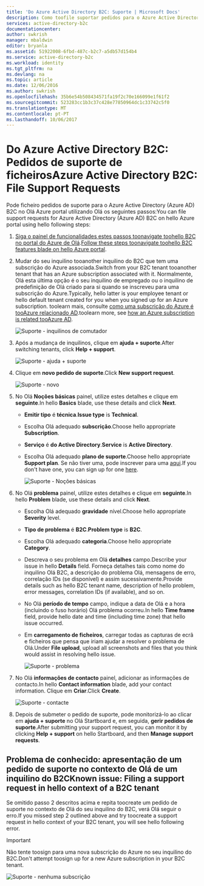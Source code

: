 ```yaml
---
title: 'Do Azure Active Directory B2C: Suporte | Microsoft Docs'
description: Como toofile suportar pedidos para o Azure Active Directory B2C
services: active-directory-b2c
documentationcenter: 
author: swkrish
manager: mbaldwin
editor: bryanla
ms.assetid: 51922008-6fbd-487c-b2c7-a5db57d154b4
ms.service: active-directory-b2c
ms.workload: identity
ms.tgt_pltfrm: na
ms.devlang: na
ms.topic: article
ms.date: 12/06/2016
ms.author: swkrish
ms.openlocfilehash: 35b6e54b508434571fa19f2c70e166099e1f61f2
ms.sourcegitcommit: 523283cc1b3c37c428e77850964dc1c33742c5f0
ms.translationtype: MT
ms.contentlocale: pt-PT
ms.lasthandoff: 10/06/2017
---
```

# <a name="azure-active-directory-b2c-file-support-requests"></a><span data-ttu-id="8c0c1-103">Do Azure Active Directory B2C: Pedidos de suporte de ficheiros</span><span class="sxs-lookup"><span data-stu-id="8c0c1-103">Azure Active Directory B2C: File Support Requests</span></span>
<span data-ttu-id="8c0c1-104">Pode ficheiro pedidos de suporte para o Azure Active Directory (Azure AD) B2C no Olá Azure portal utilizando Olá os seguintes passos:</span><span class="sxs-lookup"><span data-stu-id="8c0c1-104">You can file support requests for Azure Active Directory (Azure AD) B2C on hello Azure portal using hello following steps:</span></span>

1. <span data-ttu-id="8c0c1-105">[Siga o painel de funcionalidades estes passos toonavigate toohello B2C no portal do Azure de Olá](active-directory-b2c-app-registration.md#navigate-to-b2c-settings).</span><span class="sxs-lookup"><span data-stu-id="8c0c1-105">[Follow these steps toonavigate toohello B2C features blade on hello Azure portal](active-directory-b2c-app-registration.md#navigate-to-b2c-settings).</span></span>
2. <span data-ttu-id="8c0c1-106">Mudar do seu inquilino tooanother inquilino do B2C que tem uma subscrição do Azure associada.</span><span class="sxs-lookup"><span data-stu-id="8c0c1-106">Switch from your B2C tenant tooanother tenant that has an Azure subscription associated with it.</span></span> <span data-ttu-id="8c0c1-107">Normalmente, Olá esta última opção é o seu inquilino de empregado ou o inquilino de predefinição de Olá criado para si quando se inscreveu para uma subscrição do Azure.</span><span class="sxs-lookup"><span data-stu-id="8c0c1-107">Typically, hello latter is your employee tenant or hello default tenant created for you when you signed up for an Azure subscription.</span></span> <span data-ttu-id="8c0c1-108">toolearn mais, consulte [como uma subscrição do Azure é tooAzure relacionado AD](../active-directory/active-directory-how-subscriptions-associated-directory.md).</span><span class="sxs-lookup"><span data-stu-id="8c0c1-108">toolearn more, see [how an Azure subscription is related tooAzure AD](../active-directory/active-directory-how-subscriptions-associated-directory.md).</span></span>
   
    ![Suporte - inquilinos de comutador](./media/active-directory-b2c-support/support-switch-dir.png)
3. <span data-ttu-id="8c0c1-110">Após a mudança de inquilinos, clique em **ajuda + suporte**.</span><span class="sxs-lookup"><span data-stu-id="8c0c1-110">After switching tenants, click **Help + support**.</span></span>
   
    ![Suporte - ajuda + suporte](./media/active-directory-b2c-support/support-support.png)
4. <span data-ttu-id="8c0c1-112">Clique em **novo pedido de suporte**.</span><span class="sxs-lookup"><span data-stu-id="8c0c1-112">Click **New support request**.</span></span>
   
    ![Suporte - novo](./media/active-directory-b2c-support/support-new.png)
5. <span data-ttu-id="8c0c1-114">No Olá **Noções básicas** painel, utilize estes detalhes e clique em **seguinte**.</span><span class="sxs-lookup"><span data-stu-id="8c0c1-114">In hello **Basics** blade, use these details and click **Next**.</span></span>
   
   * <span data-ttu-id="8c0c1-115">**Emitir tipo** é **técnica**.</span><span class="sxs-lookup"><span data-stu-id="8c0c1-115">**Issue type** is **Technical**.</span></span>
   * <span data-ttu-id="8c0c1-116">Escolha Olá adequado **subscrição**.</span><span class="sxs-lookup"><span data-stu-id="8c0c1-116">Choose hello appropriate **Subscription**.</span></span>
   * <span data-ttu-id="8c0c1-117">**Serviço** é **do Active Directory**.</span><span class="sxs-lookup"><span data-stu-id="8c0c1-117">**Service** is **Active Directory**.</span></span>
   * <span data-ttu-id="8c0c1-118">Escolha Olá adequado **plano de suporte**.</span><span class="sxs-lookup"><span data-stu-id="8c0c1-118">Choose hello appropriate **Support plan**.</span></span> <span data-ttu-id="8c0c1-119">Se não tiver uma, pode inscrever para uma [aqui](https://azure.microsoft.com/en-us/support/plans/).</span><span class="sxs-lookup"><span data-stu-id="8c0c1-119">If you don't have one, you can sign up for one [here](https://azure.microsoft.com/en-us/support/plans/).</span></span>
     
     ![Suporte - Noções básicas](./media/active-directory-b2c-support/support-basics.png)
6. <span data-ttu-id="8c0c1-121">No Olá **problema** painel, utilize estes detalhes e clique em **seguinte**.</span><span class="sxs-lookup"><span data-stu-id="8c0c1-121">In hello **Problem** blade, use these details and click **Next**.</span></span>
   
   * <span data-ttu-id="8c0c1-122">Escolha Olá adequado **gravidade** nível.</span><span class="sxs-lookup"><span data-stu-id="8c0c1-122">Choose hello appropriate **Severity** level.</span></span>
   * <span data-ttu-id="8c0c1-123">**Tipo de problema** é **B2C**.</span><span class="sxs-lookup"><span data-stu-id="8c0c1-123">**Problem type** is **B2C**.</span></span>
   * <span data-ttu-id="8c0c1-124">Escolha Olá adequado **categoria**.</span><span class="sxs-lookup"><span data-stu-id="8c0c1-124">Choose hello appropriate **Category**.</span></span>
   * <span data-ttu-id="8c0c1-125">Descreva o seu problema em Olá **detalhes** campo.</span><span class="sxs-lookup"><span data-stu-id="8c0c1-125">Describe your issue in hello **Details** field.</span></span> <span data-ttu-id="8c0c1-126">Forneça detalhes tais como nome do inquilino Olá B2C, a descrição do problema Olá, mensagens de erro, correlação IDs (se disponível) e assim sucessivamente.</span><span class="sxs-lookup"><span data-stu-id="8c0c1-126">Provide details such as hello B2C tenant name, description of hello problem, error messages, correlation IDs (if available), and so on.</span></span>
   * <span data-ttu-id="8c0c1-127">No Olá **período de tempo** campo, indique a data de Olá e a hora (incluindo o fuso horário) Olá problema ocorreu.</span><span class="sxs-lookup"><span data-stu-id="8c0c1-127">In hello **Time frame** field, provide hello date and time (including time zone) that hello issue occurred.</span></span>
   * <span data-ttu-id="8c0c1-128">Em **carregamento de ficheiros**, carregar todas as capturas de ecrã e ficheiros que pensa que iriam ajudar a resolver o problema de Olá.</span><span class="sxs-lookup"><span data-stu-id="8c0c1-128">Under **File upload**, upload all screenshots and files that you think would assist in resolving hello issue.</span></span>
     
     ![Suporte - problema](./media/active-directory-b2c-support/support-problem.png)
7. <span data-ttu-id="8c0c1-130">No Olá **informações de contacto** painel, adicionar as informações de contacto.</span><span class="sxs-lookup"><span data-stu-id="8c0c1-130">In hello **Contact information** blade, add your contact information.</span></span> <span data-ttu-id="8c0c1-131">Clique em **Criar**.</span><span class="sxs-lookup"><span data-stu-id="8c0c1-131">Click **Create**.</span></span>
   
    ![Suporte - contacte](./media/active-directory-b2c-support/support-contact.png)
8. <span data-ttu-id="8c0c1-133">Depois de submeter o pedido de suporte, pode monitorizá-lo ao clicar em **ajuda + suporte** no Olá Startboard e, em seguida, **gerir pedidos de suporte**.</span><span class="sxs-lookup"><span data-stu-id="8c0c1-133">After submitting your support request, you can monitor it by clicking **Help + support** on hello Startboard, and then **Manage support requests**.</span></span>

## <a name="known-issue-filing-a-support-request-in-hello-context-of-a-b2c-tenant"></a><span data-ttu-id="8c0c1-134">Problema de conhecido: apresentação de um pedido de suporte no contexto de Olá de um inquilino do B2C</span><span class="sxs-lookup"><span data-stu-id="8c0c1-134">Known issue: Filing a support request in hello context of a B2C tenant</span></span>
<span data-ttu-id="8c0c1-135">Se omitido passo 2 descritos acima e repita toocreate um pedido de suporte no contexto de Olá do seu inquilino do B2C, verá Olá seguir o erro.</span><span class="sxs-lookup"><span data-stu-id="8c0c1-135">If you missed step 2 outlined above and try toocreate a support request in hello context of your B2C tenant, you will see hello following error.</span></span>

> [!IMPORTANT]
> <span data-ttu-id="8c0c1-136">Não tente toosign para uma nova subscrição do Azure no seu inquilino do B2C.</span><span class="sxs-lookup"><span data-stu-id="8c0c1-136">Don't attempt toosign up for a new Azure subscription in your B2C tenant.</span></span>  
> 
> 

![Suporte - nenhuma subscrição](./media/active-directory-b2c-support/support-no-sub.png)

